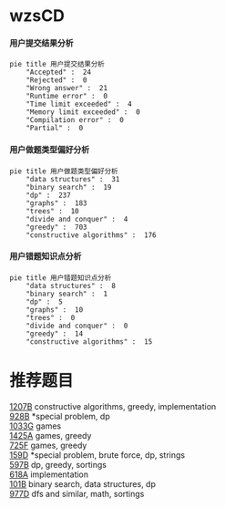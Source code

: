 # wzsCD

<!-- tabs:start -->



#### **用户提交结果分析**

```mermaid
pie title 用户提交结果分析
    "Accepted" :  24
    "Rejected" :  0
    "Wrong answer" :  21
    "Runtime error" :  0
    "Time limit exceeded" :  4
    "Memory limit exceeded" :  0
    "Compilation error" :  0
    "Partial" :  0
```

#### **用户做题类型偏好分析**

```mermaid
pie title 用户做题类型偏好分析
    "data structures" :  31
    "binary search" :  19
    "dp" :  237
    "graphs" :  183
    "trees" :  10
    "divide and conquer" :  4
    "greedy" :  703
    "constructive algorithms" :  176
```
#### **用户错题知识点分析**

```mermaid
pie title 用户错题知识点分析
    "data structures" :  8
    "binary search" :  1
    "dp" :  5
    "graphs" :  10
    "trees" :  0
    "divide and conquer" :  0
    "greedy" :  14
    "constructive algorithms" :  15
```



<!-- tabs:end -->
# 推荐题目
[1207B](https://codeforces.com/contest/1207/problem/B)		constructive algorithms,
                        greedy,
                        implementation		  
[928B](https://codeforces.com/contest/928/problem/B)		*special problem,
                        dp		  
[1033G](https://codeforces.com/contest/1033/problem/G)		games		  
[1425A](https://codeforces.com/contest/1425/problem/A)		games,
                        greedy		  
[725F](https://codeforces.com/contest/725/problem/F)		games,
                        greedy		  
[159D](https://codeforces.com/contest/159/problem/D)		*special problem,
                        brute force,
                        dp,
                        strings		  
[597B](https://codeforces.com/contest/597/problem/B)		dp,
                        greedy,
                        sortings		  
[618A](https://codeforces.com/contest/618/problem/A)		implementation		  
[101B](https://codeforces.com/contest/101/problem/B)		binary search,
                        data structures,
                        dp		  
[977D](https://codeforces.com/contest/977/problem/D)		dfs and similar,
                        math,
                        sortings		  
